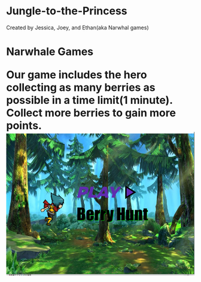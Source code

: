 # Jungle-to-the-Princess
Created by Jessica, Joey, and Ethan(aka Narwhal games)
<h1> Narwhale Games
<p> Our game includes the hero collecting as many berries as possible in a time limit(1 minute). Collect more berries to gain more points.
<img src="Capture.PNG">
